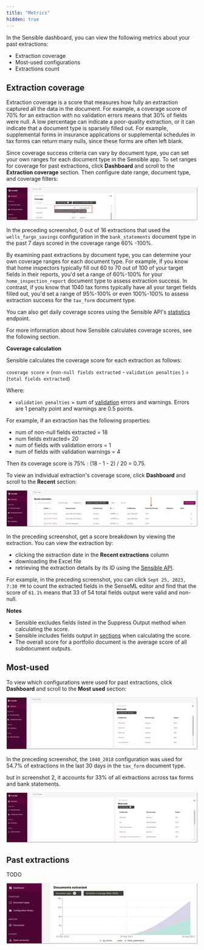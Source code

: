 ```yaml
---
title: "Metrics"
hidden: true
---
```


In the Sensible dashboard, you can view the following metrics about your past extractions:

- Extraction coverage
- Most-used configurations
- Extractions count

Extraction coverage
---

Extraction coverage is a score that measures how fully an extraction captured all the data in the document. For example, a coverage score of 70% for an extraction with no validation errors means that 30% of fields were null. A low percentage can indicate a poor-quality extraction, or it can indicate that a document type is sparsely filled out. For example, supplemental forms in insurance applications or supplemental schedules in tax forms can return many nulls, since these forms are often left blank.

Since coverage success criteria can vary by document type, you can set your own ranges for each document type in the Sensible app. To set ranges for coverage for past extractions, click **Dashboard** and scroll to the **Extraction coverage** section. Then configure date range, document type, and coverage filters:

![Click to enlarge](https://raw.githubusercontent.com/sensible-hq/sensible-docs/main/readme-sync/assets/v0/images/final/dashboard_coverage.png)

In the preceding screenshot, 0 out of 16 extractions that used the `wells_fargo_savings` configuration in the `bank_statements` document type in the past 7 days scored in the coverage range 60% -100%.

By examining past extractions by document type, you can determine your own coverage ranges for each document type. For example, if you know that home inspectors typically fill out 60 to 70 out of 100 of your target fields in their reports, you'd set a range of 60%-100% for your `home_inspection_report` document type to assess extraction success. In contrast, if you know that 1040 tax forms typically have all your target fields filled out, you'd set a range of 95%-100% or even 100%-100% to assess extraction success for the `tax_form` document type.

 You can also get daily coverage scores using the Sensible API's [statistics](ref:statistics) endpoint.

For more information about how Sensible calculates coverage scores, see the following section.

**Coverage calculation**

 Sensible calculates the coverage score for each extraction as follows:

`coverage score` = (`non-null fields extracted` - `validation penalties` )  ÷  (`total fields extracted`) 

Where:

- `validation penalties` =  sum of [validation](doc:validate-extractions) errors and warnings. Errors are 1 penalty point and warnings are 0.5 points.

For example, if an extraction has the following properties:

- num of non-null fields extracted = 18
- num fields extracted= 20
- num of fields with validation errors = 1
- num of fields with validation warnings = 4

Then its coverage score is 75% : (18 - 1 - 2) / 20 = 0.75. 

To view an individual extraction's coverage score, click **Dashboard** and scroll to the **Recent** section:

![Click to enlarge](https://raw.githubusercontent.com/sensible-hq/sensible-docs/main/readme-sync/assets/v0/images/final/dashboard_coverage_1.png)

In the preceding screenshot, get a score breakdown by viewing the extraction. You can view the extraction by:

- clicking the extraction date in the **Recent extractions** column
- downloading the Excel file
- retrieving the extraction details by its ID using the [Sensible API](ref:retrieving-results). 

For example, in the preceding screenshot, you can click  `Sept 25, 2023, 7:30 PM`  to count the extracted fields in the SenseML editor and find that the score of `61.1%` means that 33 of 54 total fields output were valid and non-null.

**Notes**

- Sensible excludes fields listed in the Suppress Output method when calculating the score.
- Sensible includes fields output in [sections](doc:sections) when calculating the score.
- The overall score for a portfolio document is the average score of all subdocument outputs.

## Most-used 

To view which configurations were used for past extractions, click **Dashboard** and scroll to the **Most used** section:

![Click to enlarge](https://raw.githubusercontent.com/sensible-hq/sensible-docs/main/readme-sync/assets/v0/images/final/dashboard_used_1.png)

In the preceding screenshot, the `1040_2018`  configuration was used for 54.7% of extractions in the last 30 days in the `tax_form` document type. 

but in screenshot 2, it accounts for 33% of all extractions across tax forms and bank statements.





![Click to enlarge](https://raw.githubusercontent.com/sensible-hq/sensible-docs/main/readme-sync/assets/v0/images/final/dashboard_used_2.png)






## Past extractions
TODO

![Click to enlarge](https://raw.githubusercontent.com/sensible-hq/sensible-docs/main/readme-sync/assets/v0/images/final/dashboard_count.png)











